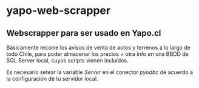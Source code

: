 # yapo-web-scrapper

## Webscrapper para ser usado en Yapo.cl

Básicamente recorre los avisos de venta de autos y terrenos a lo largo de todo Chile, para poder almacenar los precios + otra info en una BBDD de SQL Server local, cuyos scripts vienen incluídos.

Es necesario setear la variable *Server* en el conector *pyodbc* de acuerdo a la configuración de tu servidor local.

